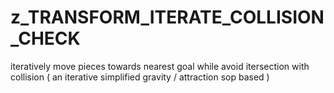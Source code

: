 # z_TRANSFORM_ITERATE_COLLISION_CHECK

iteratively move pieces towards nearest goal while avoid itersection with collision ( an iterative simplified gravity / attraction sop based )
